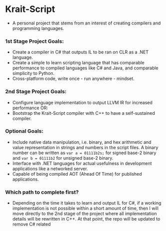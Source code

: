 # Krait-Script
  - A personal project that stems from an interest of creating compilers and programming languages.

### 1st Stage Project Goals:
  - Create a compiler in C# that outputs IL to be ran on CLR as a .NET language.
  - Create a simple to learn scripting language that has comparable performance to compiled languages like C# and Java, and comparable simplicity to Python.
  - Cross-platform code, write once - run anywhere - mindset.
  
### 2nd Stage Project Goals:
  - Configure language implementation to output LLVM IR for increased performance
    OR:
  - Bootstrap the Krait-Script compiler with C++ to have a self-sustained compiler.

### Optional Goals:
  - Include native data manipulation, i.e. binary, and hex arithmetic and value representation in strings and numbers in the script files. A binary number can be written as ```var a = 01111b2s;``` for signed base-2 binary and ```var b = 01111b2``` for unsigned base-2 binary.
  - Interface with .NET languages for actual usefulness in development applications like a networked server.
  - Capable of being compiled AOT (Ahead Of Time) for published applications.

### Which path to complete first?
  - Depending on the time it takes to learn and output IL for C#, if a working implementation is not possible within a short amount of time, then I will move directly to the 2nd stage of the project where all implementation details will be rewritten in C++. At that point, the repo will be updated to remove C# related 
